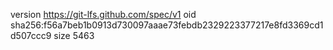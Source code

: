 version https://git-lfs.github.com/spec/v1
oid sha256:f56a7beb1b0913d730097aaae73febdb2329223377217e8fd3369cd1d507ccc9
size 5463
